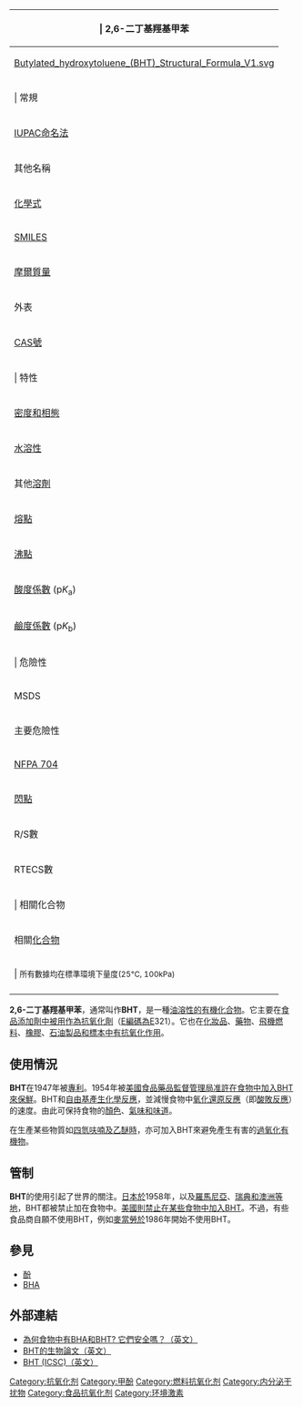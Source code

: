<table>
<thead>
<tr class="header">
<th><p>| 2,6-二丁基羥基甲苯</p></th>
</tr>
</thead>
<tbody>
<tr class="odd">
<td><p><a href="https://zh.wikipedia.org/wiki/File:Butylated_hydroxytoluene_(BHT)_Structural_Formula_V1.svg" title="fig:Butylated_hydroxytoluene_(BHT)_Structural_Formula_V1.svg">Butylated_hydroxytoluene_(BHT)_Structural_Formula_V1.svg</a></p></td>
</tr>
<tr class="even">
<td><p>| 常規</p></td>
</tr>
<tr class="odd">
<td><p><a href="../Page/IUPAC命名法.md" title="wikilink">IUPAC命名法</a></p></td>
</tr>
<tr class="even">
<td><p>其他名稱</p></td>
</tr>
<tr class="odd">
<td><p><a href="https://zh.wikipedia.org/wiki/化學式" title="wikilink">化學式</a></p></td>
</tr>
<tr class="even">
<td><p><a href="https://zh.wikipedia.org/wiki/SMILES" title="wikilink">SMILES</a></p></td>
</tr>
<tr class="odd">
<td><p><a href="https://zh.wikipedia.org/wiki/摩爾質量" title="wikilink">摩爾質量</a></p></td>
</tr>
<tr class="even">
<td><p>外表</p></td>
</tr>
<tr class="odd">
<td><p><a href="https://zh.wikipedia.org/wiki/CAS號" title="wikilink">CAS號</a></p></td>
</tr>
<tr class="even">
<td><p>| 特性</p></td>
</tr>
<tr class="odd">
<td><p><a href="../Page/密度.md" title="wikilink">密度和</a><a href="https://zh.wikipedia.org/wiki/相態" title="wikilink">相態</a></p></td>
</tr>
<tr class="even">
<td><p><a href="../Page/水.md" title="wikilink">水溶性</a></p></td>
</tr>
<tr class="odd">
<td><p>其他<a href="https://zh.wikipedia.org/wiki/溶劑" title="wikilink">溶劑</a></p></td>
</tr>
<tr class="even">
<td><p><a href="https://zh.wikipedia.org/wiki/熔點" title="wikilink">熔點</a></p></td>
</tr>
<tr class="odd">
<td><p><a href="https://zh.wikipedia.org/wiki/沸點" title="wikilink">沸點</a></p></td>
</tr>
<tr class="even">
<td><p><a href="https://zh.wikipedia.org/wiki/酸度係數" title="wikilink">酸度係數</a> (p<em>K</em><sub>a</sub>)</p></td>
</tr>
<tr class="odd">
<td><p><a href="https://zh.wikipedia.org/wiki/酸度係數" title="wikilink">鹼度係數</a> (p<em>K</em><sub>b</sub>)</p></td>
</tr>
<tr class="even">
<td><p>| 危險性</p></td>
</tr>
<tr class="odd">
<td><p>MSDS</p></td>
</tr>
<tr class="even">
<td><p>主要危險性</p></td>
</tr>
<tr class="odd">
<td><p><a href="https://zh.wikipedia.org/wiki/NFPA_704" title="wikilink">NFPA 704</a></p></td>
</tr>
<tr class="even">
<td><p><a href="https://zh.wikipedia.org/wiki/閃點" title="wikilink">閃點</a></p></td>
</tr>
<tr class="odd">
<td><p>R/S數</p></td>
</tr>
<tr class="even">
<td><p>RTECS數</p></td>
</tr>
<tr class="odd">
<td><p>| 相關化合物</p></td>
</tr>
<tr class="even">
<td><p>相關<a href="../Page/化合物.md" title="wikilink">化合物</a></p></td>
</tr>
<tr class="odd">
<td><p>| <small>所有數據均在標準環境下量度(25°C, 100kPa)</small></p></td>
</tr>
<tr class="even">
<td></td>
</tr>
</tbody>
</table>

**2,6-二丁基羥基甲苯**，通常叫作**BHT**，是一種[油溶性的](../Page/油.md "wikilink")[有機化合物](https://zh.wikipedia.org/wiki/有機化合物 "wikilink")。它主要在[食品添加劑中被用作為](https://zh.wikipedia.org/wiki/食品添加劑 "wikilink")[抗氧化劑](https://zh.wikipedia.org/wiki/抗氧化劑 "wikilink")（[E編碼為E](https://zh.wikipedia.org/wiki/E編碼 "wikilink")321）。它也在[化妝品](../Page/化妝品.md "wikilink")、[藥物](https://zh.wikipedia.org/wiki/藥物 "wikilink")、[飛機](https://zh.wikipedia.org/wiki/飛機 "wikilink")[燃料](../Page/燃料.md "wikilink")、[橡膠](../Page/橡膠.md "wikilink")、[石油製品和](../Page/石油.md "wikilink")[標本中有抗氧化作用](../Page/標本.md "wikilink")。

## 使用情況

**BHT**在1947年被[專利](https://zh.wikipedia.org/wiki/專利 "wikilink")。1954年被[美國食品藥品監督管理局准許在食物中加入BHT來保鮮](https://zh.wikipedia.org/wiki/美國食品藥品監督管理局 "wikilink")。BHT和[自由基產生化學反應](../Page/自由基.md "wikilink")，並減慢食物中[氧化還原反應](https://zh.wikipedia.org/wiki/氧化還原反應 "wikilink")（即[酸敗反應](https://zh.wikipedia.org/wiki/酸敗反應 "wikilink")）的速度。由此可保持食物的[顏色](https://zh.wikipedia.org/wiki/顏色 "wikilink")、[氣味和味道](../Page/氣味.md "wikilink")。

在生產某些物質如[四氫呋喃及](https://zh.wikipedia.org/wiki/四氫呋喃 "wikilink")[乙醚時](../Page/乙醚.md "wikilink")，亦可加入BHT來避免產生有害的[過氧化](https://zh.wikipedia.org/wiki/過氧化物 "wikilink")[有機物](https://zh.wikipedia.org/wiki/有機物 "wikilink")。

## 管制

**BHT**的使用引起了世界的關注。[日本於](../Page/日本.md "wikilink")1958年，以及[羅馬尼亞](../Page/羅馬尼亞.md "wikilink")、[瑞典和](../Page/瑞典.md "wikilink")[澳洲等地](https://zh.wikipedia.org/wiki/澳洲 "wikilink")，BHT都被禁止加在食物中。[美國則禁止在某些食物中加入BHT](https://zh.wikipedia.org/wiki/美國 "wikilink")。不過，有些食品商自願不使用BHT，例如[麥當勞於](https://zh.wikipedia.org/wiki/麥當勞 "wikilink")1986年開始不使用BHT。

## 參見

  - [酚](../Page/酚.md "wikilink")
  - [BHA](https://zh.wikipedia.org/wiki/BHA "wikilink")

## 外部連結

  - [為何食物中有BHA和BHT?
    它們安全嗎？（英文）](http://chemistry.about.com/library/weekly/aa082101a.htm)
  - [BHT的生物論文（英文）](https://web.archive.org/web/20051227185835/http://ntp.niehs.nih.gov/index.cfm?objectid=070510F7-946E-0334-8C3427E3D9734FD0)
  - [BHT
    (ICSC)（英文）](http://www.inchem.org/documents/icsc/icsc/eics0841.htm)

[Category:抗氧化剂](https://zh.wikipedia.org/wiki/Category:抗氧化剂 "wikilink")
[Category:甲酚](https://zh.wikipedia.org/wiki/Category:甲酚 "wikilink")
[Category:燃料抗氧化剂](https://zh.wikipedia.org/wiki/Category:燃料抗氧化剂 "wikilink")
[Category:内分泌干扰物](https://zh.wikipedia.org/wiki/Category:内分泌干扰物 "wikilink")
[Category:食品抗氧化剂](https://zh.wikipedia.org/wiki/Category:食品抗氧化剂 "wikilink")
[Category:环境激素](https://zh.wikipedia.org/wiki/Category:环境激素 "wikilink")